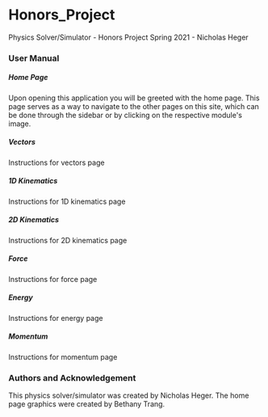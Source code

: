 # Honors_Project
Physics Solver/Simulator - Honors Project Spring 2021 - Nicholas Heger

### User Manual
##### Home Page
Upon opening this application you will be greeted with the home page. This page serves as a way to navigate to the other pages on this site, which can be done through the sidebar or by clicking on the respective module's image.

##### Vectors
Instructions for vectors page

##### 1D Kinematics
Instructions for 1D kinematics page

##### 2D Kinematics
Instructions for 2D kinematics page

##### Force
Instructions for force page

##### Energy
Instructions for energy page

##### Momentum
Instructions for momentum page

### Authors and Acknowledgement
This physics solver/simulator was created by Nicholas Heger. The home page graphics were created by Bethany Trang.
